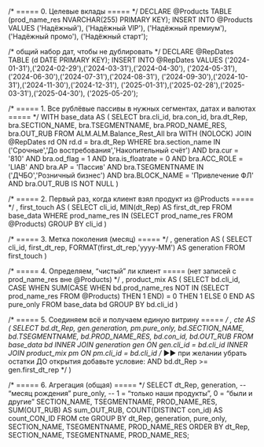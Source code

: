 /* ===== 0. Целевые вклады ===== */
DECLARE @Products TABLE (prod_name_res NVARCHAR(255) PRIMARY KEY);
INSERT INTO @Products VALUES
('Надёжный'), ('Надёжный VIP'),
('Надёжный премиум'), ('Надёжный промо'),
('Надёжный старт');

/* общий набор дат, чтобы не дублировать */
DECLARE @RepDates TABLE (d DATE PRIMARY KEY);
INSERT INTO @RepDates VALUES
('2024-01-31'),('2024-02-29'),('2024-03-31'),('2024-04-30'),
('2024-05-31'),('2024-06-30'),('2024-07-31'),('2024-08-31'),
('2024-09-30'),('2024-10-31'),('2024-11-30'),('2024-12-31'),
('2025-01-31'),('2025-02-28'),('2025-03-31'),('2025-04-30'),
('2025-05-20');

/* ===== 1. Все рублёвые пассивы в нужных сегментах, датах и валютах ===== */
WITH base_data AS (
    SELECT
        bra.cli_id,
        bra.con_id,
        bra.dt_Rep,
        bra.SECTION_NAME,
        bra.TSEGMENTNAME,
        bra.PROD_NAME_RES,
        bra.OUT_RUB
    FROM  ALM.ALM.Balance_Rest_All bra  WITH (NOLOCK)
    JOIN  @RepDates rd                 ON rd.d = bra.dt_Rep
    WHERE bra.section_name  IN ('Срочные','До востребования','Накопительный счёт')
      AND bra.cur           = '810'
      AND bra.od_flag       = 1
      AND bra.is_floatrate  = 0
      AND bra.ACC_ROLE      = 'LIAB'
      AND bra.AP            = 'Пассив'
      AND bra.TSEGMENTNAME IN ('ДЧБО','Розничный бизнес')
      AND bra.BLOCK_NAME    = 'Привлечение ФЛ'
      AND bra.OUT_RUB IS NOT NULL
)

/* ===== 2. Первый раз, когда клиент взял продукт из @Products ===== */
, first_touch AS (
    SELECT  cli_id,
            MIN(dt_Rep) AS first_dt_rep
    FROM    base_data
    WHERE   prod_name_res IN (SELECT prod_name_res FROM @Products)
    GROUP BY cli_id
)

/* ===== 3. Метка поколения (месяц) ===== */
, generation AS (
    SELECT  cli_id,
            first_dt_rep,
            FORMAT(first_dt_rep,'yyyy-MM') AS generation
    FROM first_touch
)

/* ===== 4. Определяем, “чистый” ли клиент =====
           (нет записей с prod_name_res вне @Products)                */
, product_mix AS (
    SELECT  bd.cli_id,
            CASE
                 WHEN SUM(CASE WHEN bd.prod_name_res NOT IN (SELECT prod_name_res FROM @Products)
                                THEN 1 END) = 0
                 THEN 1 ELSE 0
            END AS pure_only
    FROM base_data bd
    GROUP BY bd.cli_id
)

/* ===== 5. Соединяем всё и получаем единую витрину ===== */
, cte AS (
    SELECT  bd.dt_Rep,
            gen.generation,
            pm.pure_only,
            bd.SECTION_NAME,
            bd.TSEGMENTNAME,
            bd.PROD_NAME_RES,
            bd.con_id,
            bd.OUT_RUB
    FROM        base_data   bd
    INNER JOIN  generation  gen ON gen.cli_id = bd.cli_id
    INNER JOIN  product_mix pm  ON pm.cli_id  = bd.cli_id
    /* ►► при желании убрать остатки ДО открытия
       добавьте условие:  AND bd.dt_Rep >= gen.first_dt_rep  */
)

/* ===== 6. Агрегация (общая) ===== */
SELECT
    dt_Rep,
    generation,          -- “месяц рождения”
    pure_only,           -- 1 = “только наши продукты”, 0 = “были и другие”
    SECTION_NAME,
    TSEGMENTNAME,
    PROD_NAME_RES,
    SUM(OUT_RUB)           AS sum_OUT_RUB,
    COUNT(DISTINCT con_id) AS count_CON_ID
FROM cte
GROUP BY
    dt_Rep, generation, pure_only,
    SECTION_NAME, TSEGMENTNAME, PROD_NAME_RES
ORDER BY
    dt_Rep, SECTION_NAME, TSEGMENTNAME, PROD_NAME_RES;
